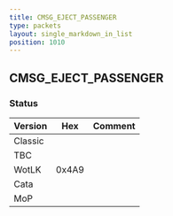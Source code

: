 ```yaml
---
title: CMSG_EJECT_PASSENGER
type: packets
layout: single_markdown_in_list
position: 1010
---
```


## CMSG_EJECT_PASSENGER

### Status

Version    | Hex        | Comment
---------- | ---------- | ---------- 
Classic    |            |
TBC        |            |
WotLK      | 0x4A9      | 
Cata       |            |
MoP        |            |